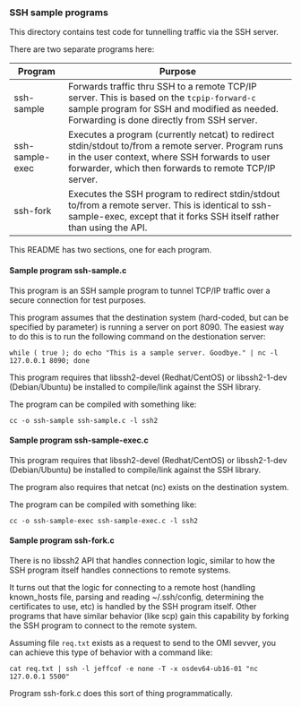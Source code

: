 ### SSH sample programs

This directory contains test code for tunnelling traffic via the SSH
server.

There are two separate programs here:

Program | Purpose
------- | -------
ssh-sample | Forwards traffic thru SSH to a remote TCP/IP server. This is based on the `tcpip-forward-c` sample program for SSH and modified as needed. Forwarding is done directly from SSH server.
ssh-sample-exec | Executes a program (currently netcat) to redirect stdin/stdout to/from a remote server. Program runs in the user context, where SSH forwards to user forwarder, which then forwards to remote TCP/IP server.
ssh-fork | Executes the SSH program to redirect stdin/stdout to/from a remote server. This is identical to ssh-sample-exec, except that it forks SSH itself rather than using the API.

This README has two sections, one for each program.

#### Sample program ssh-sample.c

This program is an SSH sample program to tunnel TCP/IP traffic over a
secure connection for test purposes.

This program assumes that the destination system (hard-coded, but can
be specified by parameter) is running a server on port 8090. The
easiest way to do this is to run the following command on the
destionation server:

```
while ( true ); do echo "This is a sample server. Goodbye." | nc -l 127.0.0.1 8090; done
```

This program requires that libssh2-devel (Redhat/CentOS) or
libssh2-1-dev (Debian/Ubuntu) be installed to compile/link against the
SSH library.

The program can be compiled with something like:

```
cc -o ssh-sample ssh-sample.c -l ssh2
```

#### Sample program ssh-sample-exec.c

This program requires that libssh2-devel (Redhat/CentOS) or
libssh2-1-dev (Debian/Ubuntu) be installed to compile/link against the
SSH library.

The program also requires that netcat (nc) exists on the destination system.

The program can be compiled with something like:

```
cc -o ssh-sample-exec ssh-sample-exec.c -l ssh2
```

#### Sample program ssh-fork.c

There is no libssh2 API that handles connection logic, similar to how
the SSH program itself handles connections to remote systems.

It turns out that the logic for connecting to a remote host (handling
known_hosts file, parsing and reading ~/.ssh/config, determining the
certificates to use, etc) is handled by the SSH program itself. Other
programs that have similar behavior (like scp) gain this capability by
forking the SSH program to connect to the remote system.

Assuming file `req.txt` exists as a request to send to the OMI sevver,
you can achieve this type of behavior with a command like:

```
cat req.txt | ssh -l jeffcof -e none -T -x osdev64-ub16-01 "nc 127.0.0.1 5500"
```

Program ssh-fork.c does this sort of thing programmatically.
